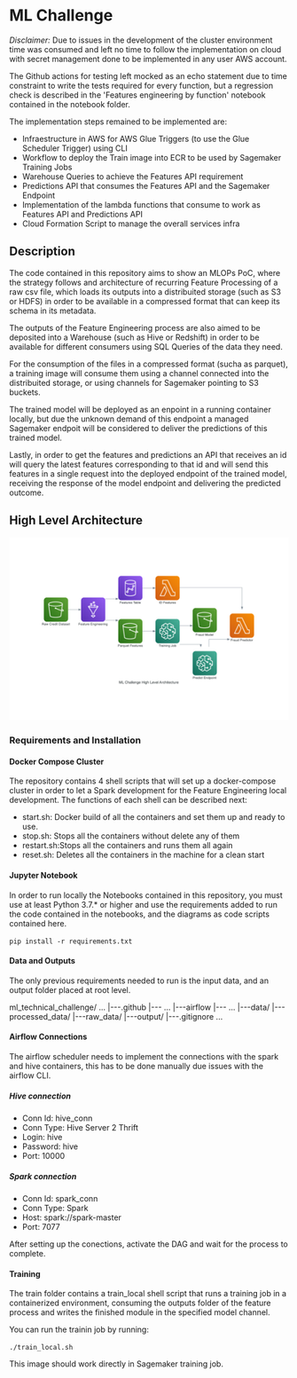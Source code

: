 # ML Challenge

_Disclaimer:_ Due to issues in the development of the cluster environment time was consumed
and left no time to follow the implementation on cloud with secret management done to be 
implemented in any user AWS account. 

The Github actions for testing left mocked as an echo statement due to time constraint
to write the tests required for every function, but a regression check is described in
the 'Features engineering by function' notebook contained in the notebook folder.

The implementation steps remained to be implemented are:
- Infraestructure in AWS for AWS Glue Triggers (to use the Glue Scheduler Trigger) using CLI
- Workflow to deploy the Train image into ECR to be used by Sagemaker Training Jobs
- Warehouse Queries to achieve the Features API requirement
- Predictions API that consumes the Features API and the Sagemaker Endpoint
- Implementation of the lambda functions that consume to work as Features API and Predictions API
- Cloud Formation Script to manage the overall services infra

## Description

The code contained in this repository aims to show an MLOPs PoC, where the 
strategy follows and architecture of recurring Feature Processing of a raw
csv file, which loads its outputs into a distribuited storage (such as S3 or
HDFS) in order to be available in a compressed format that can keep its schema
in its metadata. 

The outputs of the Feature Engineering process are also aimed to be deposited
into a Warehouse (such as Hive or Redshift) in order to be available for 
different consumers using SQL Queries of the data they need.

For the consumption of the files in a compressed format (sucha as parquet), 
a training image will consume them using a channel connected into the 
distribuited storage, or using channels for Sagemaker pointing to S3 buckets.

The trained model will be deployed as an enpoint in a running container 
locally, but due the unknown demand of this endpoint a managed Sagemaker 
endpoit will be considered to deliver the predictions of this trained model.

Lastly, in order to get the features and predictions an API that receives an
id will query the latest features corresponding to that id and will send this
features in a single request into the deployed endpoint of the trained model,
receiving the response of the model endpoint and delivering the predicted
outcome.


## High Level Architecture

![ML Challenge HLA Diagram](https://github.com/samuelrojolopez/ml_technical_challenge/blob/main/configuration/diagrams/ml_challenge_hla.png?raw=true)


### Requirements and Installation

#### Docker Compose Cluster

The repository contains 4 shell scripts that will set up a docker-compose 
cluster in order to let a Spark development for the Feature Engineering 
local development. The functions of each shell can be described next:

* start.sh: Docker build of all the containers and set them up and ready to use.
* stop.sh: Stops all the containers without delete any of them
* restart.sh:Stops all the containers and runs them all again
* reset.sh: Deletes all the containers in the machine for a clean start

#### Jupyter Notebook

In order to run locally the Notebooks contained in this repository, you must
use at least Python 3.7.* or higher and use the requirements added to run the
code contained in the notebooks, and the diagrams as code scripts contained 
here.

`pip install -r requirements.txt`

#### Data and Outputs
The only previous requirements needed to run is the input
data, and an output folder placed at root level.

ml_technical_challenge/
    ...
    |---.github
        |---
        ...
    |---airflow
        |--- ...
    |---data/
          |---processed_data/
          |---raw_data/
    |---output/
    |---.gitignore
    ...

#### Airflow Connections

The airflow scheduler needs to implement the connections with the
spark and hive containers, this has to be done manually due issues
with the airflow CLI.

##### Hive connection
- Conn Id: hive_conn
- Conn Type: Hive Server 2 Thrift
- Login: hive
- Password: hive
- Port: 10000

##### Spark connection
- Conn Id: spark_conn
- Conn Type: Spark
- Host: spark://spark-master
- Port: 7077

After setting up the conections, activate the DAG and
wait for the process to complete.

#### Training

The train folder contains a train_local shell script 
that runs a training job in a containerized environment,
consuming the outputs folder of the feature process and
writes the finished module in the specified model channel.

You can run the trainin job by running:

`./train_local.sh`


This image should work directly in Sagemaker training job.
